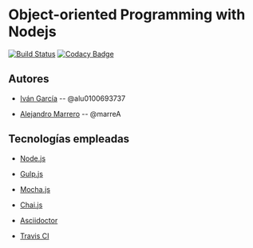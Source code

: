 
# Object-oriented Programming with Nodejs

[![Build Status](https://travis-ci.org/ULL-MII-CA-1819/oop-ale-ivan.svg?branch=master)](https://travis-ci.org/ULL-MII-CA-1819/oop-ale-ivan)
[![Codacy Badge](https://api.codacy.com/project/badge/Grade/e8260005729f410fbe2fb66e46fa65b9)](https://www.codacy.com/app/marreA/oop-ale-ivan?utm_source=github.com&amp;utm_medium=referral&amp;utm_content=ULL-MII-CA-1819/oop-ale-ivan&amp;utm_campaign=Badge_Grade)
## Autores

- [Iván García](https://alu0100693737.github.io/) -- @alu0100693737


- [Alejandro Marrero](https://marreA.github.io/) -- @marreA


## Tecnologías empleadas

- [Node.js](https://nodejs.org/es/)

- [Gulp.js](https://gulpjs.com/)

- [Mocha.js](https://mochajs.org/)

- [Chai.js](https://www.chaijs.com/)

- [Asciidoctor](https://asciidoctor.org/)

- [Travis CI](https://travis-ci.org/ULL-MII-CA-1819/01-high-order-function-marreA/branches)
